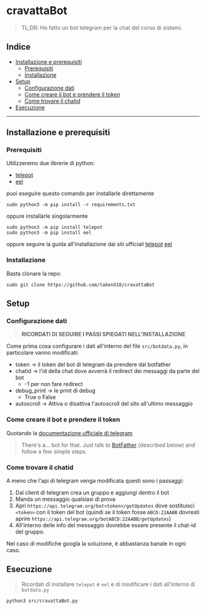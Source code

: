 # cravattaBot
> TL;DR: Ho fatto un bot telegram per la chat del corso di sistemi.

## Indice
- [Installazione e prerequisiti](https://github.com/takenX10/cravattaBot#Installazione-e-prerequisiti)
    - [Prerequisiti](https://github.com/takenX10/cravattaBot#Prerequisiti)
    - [Installazione](https://github.com/takenX10/cravattaBot#Installazione)
- [Setup](https://github.com/takenX10/cravattaBot#Setup)
    - [Configurazione dati](https://github.com/takenX10/cravattaBot#Configurazione-dati)
    - [Come creare il bot e prendere il token](https://github.com/takenX10/cravattaBot#Come-creare-il-bot-e-prendere-il-token)
    - [Come trovare il chatid](https://github.com/takenX10/cravattaBot#Come-trovare-il-chatid)
- [Esecuzione](https://github.com/takenX10/cravattaBot#Esecuzione)

---

## Installazione e prerequisiti
### Prerequisiti
Utilizzeremo due librerie di python:
- [telepot](https://telepot.readthedocs.io/en/latest/index.html)
- [eel](https://github.com/ChrisKnott/Eel)

puoi eseguire questo comando per installarle direttamente
```console
sudo python3 -m pip install -r requirements.txt
```
oppure installarle singolarmente
```console
sudo python3 -m pip install telepot
sudo python3 -m pip install eel
```
oppure seguire la guida all'installazione dai siti ufficiali [telepot](https://telepot.readthedocs.io/en/latest/index.html#installation) [eel](https://github.com/ChrisKnott/Eel#install)

### Installazione
Basta clonare la repo:
```console
sudo git clone https://github.com/takenX10/cravattaBot
```

## Setup
### Configurazione dati
> **RICORDATI DI SEGUIRE I PASSI SPIEGATI NELL'INSTALLAZIONE**

Come prima cosa configurare i dati all'interno del file `src/botdata.py`, in particolare vanno modificati:

- token -> il token del bot di telegram da prendere dal botfather
- chatid -> l'id della chat dove avverrà il redirect dei messaggi da parte del bot 
    - -1 per non fare redirect
- debug_print -> le print di debug 
    - True o False
- autoscroll ->  Attiva o disattiva l'autoscroll del sito all'ultimo messaggio

### Come creare il bot e prendere il token
Quotando la [documentazione ufficiale di telegram](https://core.telegram.org/bots)

> There's a… bot for that. Just talk to [BotFather](https://t.me/botfather) (described below) and follow a few simple steps.

### Come trovare il chatid
A meno che l'api di telegram venga modificata questi sono i passaggi:
1. Dal client di telegram crea un gruppo e aggiungi dentro il bot
2. Manda un messaggio qualsiasi di prova
3. Apri `https://api.telegram.org/bot<token>/getUpdates` dove sostituisci `<token>` con il token del bot (quindi se il token fosse `ABCD:22AABB` dovresti aprire `https://api.telegram.org/botABCD:22AABB/getUpdates`)
4. All'interno delle info del messaggio dovrebbe essere presente il chat-id del gruppo.

Nel caso di modifiche googla la soluzione, è abbastanza banale in ogni caso.

## Esecuzione
> Ricordati di installare `telepot` e `eel` e di modificare i dati all'interno di `botdata.py`

```console
python3 src/cravattaBot.py
```
